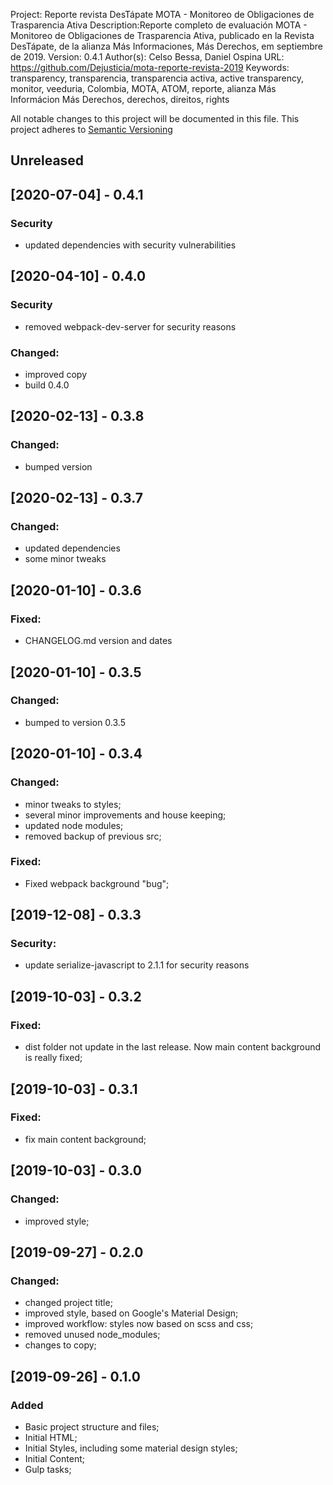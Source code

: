 Project: Reporte revista DesTápate MOTA - Monitoreo de Obligaciones de Trasparencia Ativa
Description:Reporte completo de evaluación MOTA - Monitoreo de Obligaciones de Trasparencia Ativa, publicado en la Revista DesTápate, de la alianza Más
        Informaciones, Más Derechos, em septiembre de 2019.
Version: 0.4.1
Author(s): Celso Bessa, Daniel Ospina
URL: https://github.com/Dejusticia/mota-reporte-revista-2019
Keywords: transparency, transparencia, transparencia activa, active transparency, monitor, veeduria, Colombia, MOTA, ATOM, reporte, alianza Más Informácion Más Derechos, derechos, direitos, rights

All notable changes to this project will be documented in this file.
This project adheres to [Semantic Versioning](http://semver.org/)

## Unreleased

## [2020-07-04] - 0.4.1

### Security
- updated dependencies with security vulnerabilities

## [2020-04-10] - 0.4.0

### Security
- removed webpack-dev-server for security reasons

### Changed:
- improved copy
- build 0.4.0

## [2020-02-13] - 0.3.8

### Changed:
- bumped version

## [2020-02-13] - 0.3.7

### Changed:
- updated dependencies
- some minor tweaks

## [2020-01-10] - 0.3.6

### Fixed:
- CHANGELOG.md version and dates

## [2020-01-10] - 0.3.5

### Changed:
- bumped to version 0.3.5

## [2020-01-10] - 0.3.4

### Changed:
- minor tweaks to styles;
- several minor improvements and house keeping;
- updated node modules;
- removed backup of previous src;

### Fixed:
- Fixed webpack background "bug";

## [2019-12-08] - 0.3.3

### Security:
- update serialize-javascript to 2.1.1 for security reasons

## [2019-10-03] - 0.3.2

### Fixed:
- dist folder not update in the last release. Now main content background is really fixed;

## [2019-10-03] - 0.3.1

### Fixed:
- fix main content background;

## [2019-10-03] - 0.3.0

### Changed:
- improved style;

## [2019-09-27] - 0.2.0

### Changed:
- changed project title;
- improved style, based on Google's Material Design;
- improved workflow: styles now based on scss and css;
- removed unused node_modules;
- changes to copy;

## [2019-09-26] - 0.1.0

### Added
- Basic project structure and files;
- Initial HTML;
- Initial Styles, including some material design styles;
- Initial Content;
- Gulp tasks;
